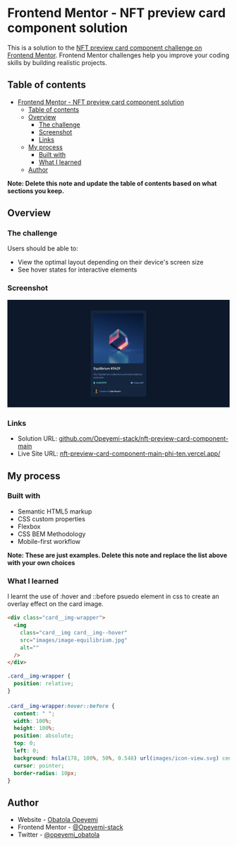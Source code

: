 # Frontend Mentor - NFT preview card component solution

This is a solution to the [NFT preview card component challenge on Frontend Mentor](https://www.frontendmentor.io/challenges/nft-preview-card-component-SbdUL_w0U). Frontend Mentor challenges help you improve your coding skills by building realistic projects.

## Table of contents

- [Frontend Mentor - NFT preview card component solution](#frontend-mentor---nft-preview-card-component-solution)
  - [Table of contents](#table-of-contents)
  - [Overview](#overview)
    - [The challenge](#the-challenge)
    - [Screenshot](#screenshot)
    - [Links](#links)
  - [My process](#my-process)
    - [Built with](#built-with)
    - [What I learned](#what-i-learned)
  - [Author](#author)

**Note: Delete this note and update the table of contents based on what sections you keep.**

## Overview

### The challenge

Users should be able to:

- View the optimal layout depending on their device's screen size
- See hover states for interactive elements

### Screenshot

![Desktop view](./images/screenshots/desktop-view.png)

### Links

- Solution URL: [github.com/Opeyemi-stack/nft-preview-card-component-main](https://github.com/Opeyemi-stack/nft-preview-card-component-main)
- Live Site URL: [nft-preview-card-component-main-phi-ten.vercel.app/](https://nft-preview-card-component-main-phi-ten.vercel.app/)

## My process

### Built with

- Semantic HTML5 markup
- CSS custom properties
- Flexbox
- CSS BEM Methodology
- Mobile-first workflow

**Note: These are just examples. Delete this note and replace the list above with your own choices**

### What I learned

I learnt the use of :hover and ::before psuedo element in css to create an overlay effect on the card image.

```html
<div class="card__img-wrapper">
  <img
    class="card__img card__img--hover"
    src="images/image-equilibrium.jpg"
    alt=""
  />
</div>
```

```css
.card__img-wrapper {
  position: relative;
}

.card__img-wrapper:hover::before {
  content: " ";
  width: 100%;
  height: 100%;
  position: absolute;
  top: 0;
  left: 0;
  background: hsla(178, 100%, 50%, 0.548) url(images/icon-view.svg) center no-repeat;
  cursor: pointer;
  border-radius: 10px;
}
```

## Author

- Website - [Obatola Opeyemi](https://github.com/Opeyemi-stack)
- Frontend Mentor - [@Opeyemi-stack](https://www.frontendmentor.io/profile/opeyemi-stack)
- Twitter - [@opeyemi_obatola](https://www.twitter.com/Opeyemi_obatola)
